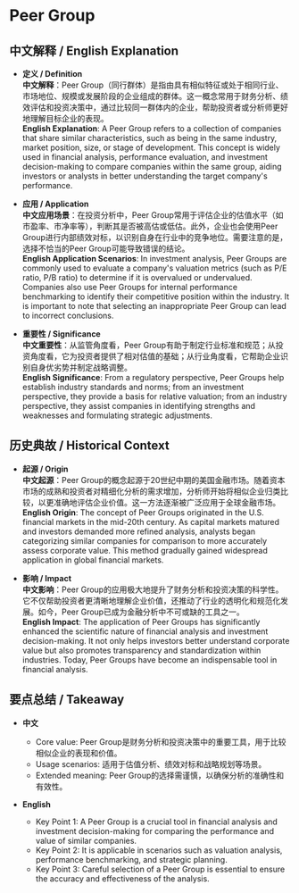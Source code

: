 # Peer Group

## 中文解释 / English Explanation

* **定义 / Definition**  
  **中文解释**：Peer Group（同行群体）是指由具有相似特征或处于相同行业、市场地位、规模或发展阶段的企业组成的群体。这一概念常用于财务分析、绩效评估和投资决策中，通过比较同一群体内的企业，帮助投资者或分析师更好地理解目标企业的表现。  
  **English Explanation**: A Peer Group refers to a collection of companies that share similar characteristics, such as being in the same industry, market position, size, or stage of development. This concept is widely used in financial analysis, performance evaluation, and investment decision-making to compare companies within the same group, aiding investors or analysts in better understanding the target company's performance.

* **应用 / Application**  
  **中文应用场景**：在投资分析中，Peer Group常用于评估企业的估值水平（如市盈率、市净率等），判断其是否被高估或低估。此外，企业也会使用Peer Group进行内部绩效对标，以识别自身在行业中的竞争地位。需要注意的是，选择不恰当的Peer Group可能导致错误的结论。  
  **English Application Scenarios**: In investment analysis, Peer Groups are commonly used to evaluate a company's valuation metrics (such as P/E ratio, P/B ratio) to determine if it is overvalued or undervalued. Companies also use Peer Groups for internal performance benchmarking to identify their competitive position within the industry. It is important to note that selecting an inappropriate Peer Group can lead to incorrect conclusions.

* **重要性 / Significance**  
  **中文重要性**：从监管角度看，Peer Group有助于制定行业标准和规范；从投资角度看，它为投资者提供了相对估值的基础；从行业角度看，它帮助企业识别自身优劣势并制定战略调整。  
  **English Significance**: From a regulatory perspective, Peer Groups help establish industry standards and norms; from an investment perspective, they provide a basis for relative valuation; from an industry perspective, they assist companies in identifying strengths and weaknesses and formulating strategic adjustments.

## 历史典故 / Historical Context

* **起源 / Origin**  
  **中文起源**：Peer Group的概念起源于20世纪中期的美国金融市场。随着资本市场的成熟和投资者对精细化分析的需求增加，分析师开始将相似企业归类比较，以更准确地评估企业价值。这一方法逐渐被广泛应用于全球金融市场。  
  **English Origin**: The concept of Peer Groups originated in the U.S. financial markets in the mid-20th century. As capital markets matured and investors demanded more refined analysis, analysts began categorizing similar companies for comparison to more accurately assess corporate value. This method gradually gained widespread application in global financial markets.

* **影响 / Impact**  
  **中文影响**：Peer Group的应用极大地提升了财务分析和投资决策的科学性。它不仅帮助投资者更清晰地理解企业价值，还推动了行业的透明化和规范化发展。如今，Peer Group已成为金融分析中不可或缺的工具之一。  
  **English Impact**: The application of Peer Groups has significantly enhanced the scientific nature of financial analysis and investment decision-making. It not only helps investors better understand corporate value but also promotes transparency and standardization within industries. Today, Peer Groups have become an indispensable tool in financial analysis.

## 要点总结 / Takeaway

* **中文**  
  - Core value: Peer Group是财务分析和投资决策中的重要工具，用于比较相似企业的表现和价值。  
  - Usage scenarios: 适用于估值分析、绩效对标和战略规划等场景。  
  - Extended meaning: Peer Group的选择需谨慎，以确保分析的准确性和有效性。

* **English**  
  - Key Point 1: A Peer Group is a crucial tool in financial analysis and investment decision-making for comparing the performance and value of similar companies.  
  - Key Point 2: It is applicable in scenarios such as valuation analysis, performance benchmarking, and strategic planning.  
  - Key Point 3: Careful selection of a Peer Group is essential to ensure the accuracy and effectiveness of the analysis.